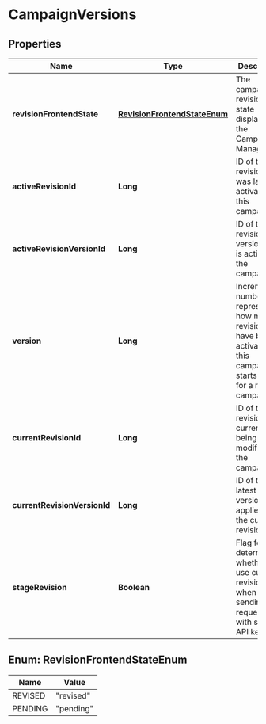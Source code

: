 

# CampaignVersions

## Properties

Name | Type | Description | Notes
------------ | ------------- | ------------- | -------------
**revisionFrontendState** | [**RevisionFrontendStateEnum**](#RevisionFrontendStateEnum) | The campaign revision state displayed in the Campaign Manager. |  [optional]
**activeRevisionId** | **Long** | ID of the revision that was last activated on this campaign.  |  [optional]
**activeRevisionVersionId** | **Long** | ID of the revision version that is active on the campaign.  |  [optional]
**version** | **Long** | Incrementing number representing how many revisions have been activated on this campaign, starts from 0 for a new campaign.  |  [optional]
**currentRevisionId** | **Long** | ID of the revision currently being modified for the campaign.  |  [optional]
**currentRevisionVersionId** | **Long** | ID of the latest version applied on the current revision.  |  [optional]
**stageRevision** | **Boolean** | Flag for determining whether we use current revision when sending requests with staging API key.  |  [optional]



## Enum: RevisionFrontendStateEnum

Name | Value
---- | -----
REVISED | &quot;revised&quot;
PENDING | &quot;pending&quot;



